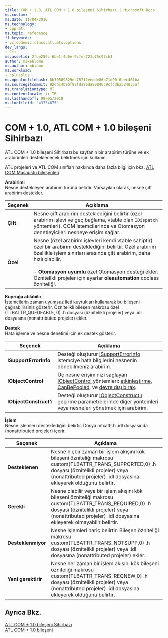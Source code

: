 ```yaml
---
title: COM + 1.0, ATL COM + 1.0 bileşeni Sihirbazı | Microsoft Docs
ms.custom: ''
ms.date: 11/04/2016
ms.technology:
- cpp-atl
ms.topic: reference
f1_keywords:
- vc.codewiz.class.atl.mts.options
dev_langs:
- C++
ms.assetid: 2fbe259c-6be1-4d0e-9cfe-721c75c97cb1
author: mikeblome
ms.author: mblome
ms.workload:
- cplusplus
ms.openlocfilehash: 8b70589829ec75712eedde86b71d90f0eec46fba
ms.sourcegitcommit: 92dbc4b9bf82fda96da80846c9cfcdba524035af
ms.translationtype: MT
ms.contentlocale: tr-TR
ms.lasthandoff: 09/05/2018
ms.locfileid: "43754675"
---
```

# <a name="com-10-atl-com-10-component-wizard"></a>COM + 1.0, ATL COM + 1.0 bileşeni Sihirbazı

ATL COM + 1.0 bileşeni Sihirbazı bu sayfanın bir arabirim türüne ve ek arabirimleri desteklenecek belirtmek için kullanın.

ATL projeleri ve ATL COM sınıfları hakkında daha fazla bilgi için bkz. [ATL COM Masaüstü bileşenleri](../../atl/atl-com-desktop-components.md).

**Arabirimi**  
Nesne destekleyen arabirim türünü belirtir. Varsayılan olarak, nesne çift arabirim destekler.

|Seçenek|Açıklama|
|------------|-----------------|
|**Çift**|Nesne çift arabirim desteklediğini belirtir (özel arabirim işlevi ve geç bağlama, vtable olan `IDispatch` yöntemleri). COM istemcilerinde ve Otomasyon denetleyicileri nesneye erişim sağlar.|
|**Özel**|Nesne (özel arabirim işlevleri kendi vtable sahiptir) özel bir arabirim desteklediğini belirtir. Özel arabirim özellikle işlem sınırları arasında çift arabirim, daha hızlı olabilir.<br /><br /> -   **Otomasyon uyumlu** özel Otomasyon desteği ekler. Öznitelikli projeler için ayarlar **oleautomation** coclass özniteliği.|

**Kuyruğa atılabilir**  
İstemcilerin zaman uyumsuz ileti kuyrukları kullanarak bu bileşeni çağırabilirsiniz gösterir. Öznitelikli bileşen makrosu özel (TLBATTR_QUEUEABLE, 0) .h dosyası (öznitelikli projeler) veya .idl dosyasına (nonattributed projeler) ekler.

**Destek**  
Hata işleme ve nesne denetimi için ek destek gösterir.

|Seçenek|Açıklama|
|------------|-----------------|
|**ISupportErrorInfo**|Desteği oluşturur [ISupportErrorInfo](../../atl/reference/isupporterrorinfoimpl-class.md) istemciye hata bilgilerini nesnenin dönebilmeniz arabirim.|
|**IObjectControl**|Üç nesne erişiminizi sağlayan [IObjectControl](/windows/desktop/api/comsvcs/nn-comsvcs-iobjectcontrol) yöntemleri: [etkinleştirme](/windows/desktop/api/comsvcs/nf-comsvcs-iobjectcontrol-activate), [CanBePooled](/windows/desktop/api/comsvcs/nf-comsvcs-iobjectcontrol-canbepooled), ve [devre dışı bırak](/windows/desktop/api/comsvcs/nf-comsvcs-iobjectcontrol-deactivate).|
|**IObjectConstruct'ı**|Desteği oluşturur [IObjectConstruct'ı](/windows/desktop/api/comsvcs/nn-comsvcs-iobjectconstruct) geçirme parametrelerinde diğer yöntemleri veya nesneleri yönetmek için arabirim.|

**İşlem**  
Nesne işlemleri desteklediğini belirtir. Dosya mtxattr.h .idl dosyasında (nonattributed projeler) içerir.

|Seçenek|Açıklama|
|------------|-----------------|
|**Desteklenen**|Nesne hiçbir zaman bir işlem akışını kök bileşeni özniteliği makrosu custom(TLBATTR_TRANS_SUPPORTED,0) .h dosyası (öznitelikli projeler) veya (nonattributed projeler) .idl dosyasına ekleyerek olduğunu belirtir.|
|**Gerekli**|Nesne olabilir veya bir işlem akışını kök bileşeni özniteliği makrosu custom(TLBATTR_TRANS_REQUIRED,0) .h dosyası (öznitelikli projeler) veya (nonattributed projeler) .idl dosyasına ekleyerek olmayabilir belirtir.|
|**Desteklenmiyor**|Nesne işlemleri hariç belirtir. Bileşen özniteliği makrosu custom(TLBATTR_TRANS_NOTSUPP,0) .h dosyası (öznitelikli projeler) veya .idl dosyasına (nonattributed projeler) ekler.|
|**Yeni gerektirir**|Nesne her zaman bir işlem akışını kök bileşeni özniteliği makrosu custom(TLBATTR_TRANS_REQNEW,0) .h dosyası (öznitelikli projeler) veya (nonattributed projeler) .idl dosyasına ekleyerek olduğunu belirtir.|

## <a name="see-also"></a>Ayrıca Bkz.

[ATL COM + 1.0 bileşeni Sihirbazı](../../atl/reference/atl-com-plus-1-0-component-wizard.md)   
[ATL COM + 1.0 bileşeni](../../atl/reference/adding-an-atl-com-plus-1-0-component.md)

